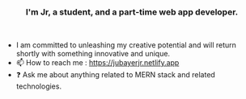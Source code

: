 <!-- <img src="https://raw.githubusercontent.com/DevJubr/DevJubr/main/e36ec678-7984-4cdd-8e4c-a3932772ff8e.gif" />
--> 

### <div align="center">I'm Jr, a student, and a part-time web app developer.</div>
<br/>   
 
  
- I am committed to unleashing my creative potential and will return shortly with something innovative and unique.
- 📫 How to reach me : https://jubayerjr.netlify.app
- ❓ Ask me about anything related to MERN stack and related technologies.




 

<br/>  
<br/>  
